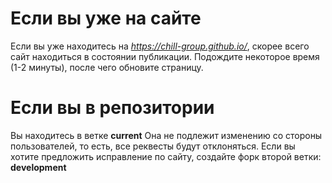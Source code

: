 # Если вы уже на сайте
Если вы уже находитесь на _https://chill-group.github.io/_, скорее всего сайт находиться в состоянии публикации.
Подождите некоторое время (1-2 минуты), после чего обновите страницу.

# Если вы в репозитории
Вы находитесь в ветке __current__
Она не подлежит изменению со стороны пользователей, то есть, все реквесты будут отклоняться.
Если вы хотите предложить исправление по сайту, создайте форк второй ветки: __development__
